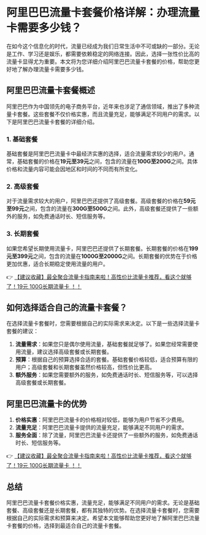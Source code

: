 # 阿里巴巴流量卡套餐价格详解：办理流量卡需要多少钱？

在如今这个信息化的时代，流量已经成为我们日常生活中不可或缺的一部分。无论是工作、学习还是娱乐，都需要依赖稳定的网络连接。因此，选择一张性价比高的流量卡显得尤为重要。本文将为您详细介绍阿里巴巴流量卡套餐的价格，帮助您更好地了解办理流量卡需要多少钱。

## 阿里巴巴流量卡套餐概述

阿里巴巴作为中国领先的电子商务平台，近年来也涉足了通信领域，推出了多种流量卡套餐。这些套餐不仅价格实惠，而且流量充足，能够满足不同用户的需求。以下是阿里巴巴流量卡套餐的详细介绍。

### 1. 基础套餐

基础套餐是阿里巴巴流量卡中最经济实惠的选择，适合流量需求较少的用户。通常，基础套餐的价格在**19元至39元**之间，包含的流量在**100G至200G**之间。具体价格和流量内容可能会因地区和时间的不同而有所变化。

### 2. 高级套餐

对于流量需求较大的用户，阿里巴巴还提供了高级套餐。高级套餐的价格在**59元至99元**之间，包含的流量在**300G至500G**之间。此外，高级套餐还提供了一些额外的服务，如免费通话时长、短信服务等。

### 3. 长期套餐

如果您希望长期使用流量卡，阿里巴巴还提供了长期套餐。长期套餐的价格在**199元至399元**之间，包含的流量在**1000G至2000G**之间。长期套餐的优势在于价格更加优惠，适合长期稳定使用流量的用户。

👉 [【建议收藏】最全聚合流量卡指南来啦！高性价比流量卡推荐，看这个就够了！19元 100G长期流量卡 ！！](https://bit.ly/Liuliangka)

## 如何选择适合自己的流量卡套餐？

在选择流量卡套餐时，您需要根据自己的实际需求来决定。以下是一些选择流量卡套餐的建议：

1. **流量需求**：如果您只是偶尔使用流量，基础套餐就足够了。如果您经常需要使用流量，建议选择高级套餐或长期套餐。
2. **预算**：根据自己的预算选择合适的套餐。基础套餐价格较低，适合预算有限的用户；高级套餐和长期套餐虽然价格较高，但性价比更高。
3. **额外服务**：如果您需要额外的服务，如免费通话时长、短信服务等，可以选择高级套餐或长期套餐。

## 阿里巴巴流量卡的优势

1. **价格实惠**：阿里巴巴流量卡的价格相对较低，能够为用户节省不少费用。
2. **流量充足**：阿里巴巴流量卡提供的流量充足，能够满足不同用户的需求。
3. **服务全面**：除了流量，阿里巴巴流量卡还提供了一些额外的服务，如免费通话时长、短信服务等。

👉 [【建议收藏】最全聚合流量卡指南来啦！高性价比流量卡推荐，看这个就够了！19元 100G长期流量卡 ！！](https://bit.ly/Liuliangka)

## 总结

阿里巴巴流量卡套餐价格实惠，流量充足，能够满足不同用户的需求。无论是基础套餐、高级套餐还是长期套餐，都有其独特的优势。在选择流量卡套餐时，您需要根据自己的实际需求和预算来决定。希望本文能够帮助您更好地了解阿里巴巴流量卡套餐的价格，选择到最适合自己的流量卡套餐。